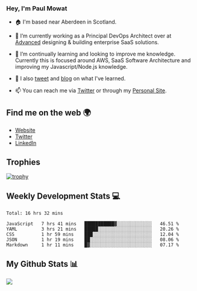 ### Hey, I'm Paul Mowat

- 🏠 I'm based near Aberdeen in Scotland.
- 💼 I’m currently working as a Principal DevOps Architect over at [Advanced](https://www.oneadvanced.com/) designing & building enterprise SaaS solutions.
- 📖 I’m continually learning and looking to improve me knowledge. Currently this is focused around AWS, SaaS Software Architecture and improving my Javascript/Node.js knowledge.
- 📔 I also [tweet](https://twitter.com/paul_mowat) and [blog](https://www.paulmowat.co.uk/blog) on what I've learned.

- 📫 You can reach me via [Twitter](https://twitter.com/paul_mowat) or through my [Personal Site](https://www.paulmowat.co.uk).


## Find me on the web 🌍

- [Website](https://www.paulmowat.co.uk)
- [Twitter](https://twitter.com/paul_mowat)
- [LinkedIn](https://www.linkedin.com/in/paulmowat)

## Trophies

[![trophy](https://github-profile-trophy.vercel.app/?username=paulmowat)](https://github.com/ryo-ma/github-profile-trophy)

## Weekly Development Stats 💻

<!--START_SECTION:waka-->
```text
Total: 16 hrs 32 mins

JavaScript   7 hrs 41 mins   ███████████▓░░░░░░░░░░░░░   46.51 % 
YAML         3 hrs 21 mins   █████░░░░░░░░░░░░░░░░░░░░   20.26 % 
CSS          1 hr 59 mins    ███░░░░░░░░░░░░░░░░░░░░░░   12.04 % 
JSON         1 hr 19 mins    ██░░░░░░░░░░░░░░░░░░░░░░░   08.06 % 
Markdown     1 hr 11 mins    █▓░░░░░░░░░░░░░░░░░░░░░░░   07.17 % 
```
<!--END_SECTION:waka-->

## My Github Stats 📊

![](https://github-readme-stats.vercel.app/api?username=paulmowat&show_icons=true&count_private=true)
